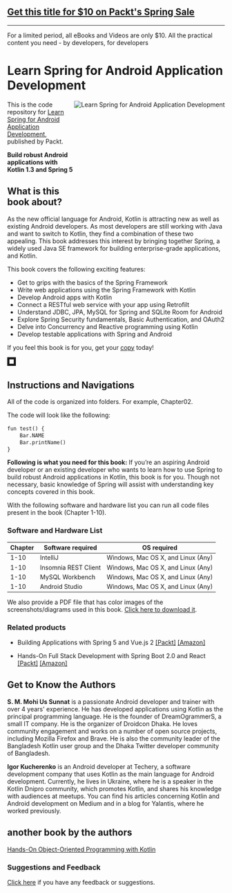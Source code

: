 ## [Get this title for $10 on Packt's Spring Sale](https://www.packt.com/B11300?utm_source=github&utm_medium=packt-github-repo&utm_campaign=spring_10_dollar_2022)
-----
For a limited period, all eBooks and Videos are only $10. All the practical content you need \- by developers, for developers

# Learn Spring for Android Application Development

<a href="https://www.packtpub.com/application-development/learn-spring-android-application-development?utm_source=github&utm_medium=repository&utm_campaign=9781789349252 "><img src="https://dz13w8afd47il.cloudfront.net/sites/default/files/imagecache/ppv4_main_book_cover/cover_27.png" alt="Learn Spring for Android Application Development" height="256px" align="right"></a>

This is the code repository for [Learn Spring for Android Application Development](https://www.packtpub.com/application-development/learn-spring-android-application-development?utm_source=github&utm_medium=repository&utm_campaign=9781789349252 ), published by Packt.

**Build robust Android applications with Kotlin 1.3 and Spring 5**

## What is this book about?
As the new official language for Android, Kotlin is attracting new as well as existing Android developers. As most developers are still working with Java and want to switch to Kotlin, they find a combination of these two appealing. This book addresses this interest by bringing together Spring, a widely used Java SE framework for building enterprise-grade applications, and Kotlin.

This book covers the following exciting features:
* Get to grips with the basics of the Spring Framework 
* Write web applications using the Spring Framework with Kotlin 
* Develop Android apps with Kotlin 
* Connect a RESTful web service with your app using Retrofilt 
* Understand JDBC, JPA, MySQL for Spring and SQLite Room for Android 
* Explore Spring Security fundamentals, Basic Authentication, and OAuth2 
* Delve into Concurrency and Reactive programming using Kotlin 
* Develop testable applications with Spring and Android 

If you feel this book is for you, get your [copy](https://www.amazon.com/dp/1789349257) today!

<a href="https://www.packtpub.com/?utm_source=github&utm_medium=banner&utm_campaign=GitHubBanner"><img src="https://raw.githubusercontent.com/PacktPublishing/GitHub/master/GitHub.png" 
alt="https://www.packtpub.com/" border="5" /></a>

## Instructions and Navigations
All of the code is organized into folders. For example, Chapter02.

The code will look like the following:
```
fun test() {
    Bar.NAME
    Bar.printName()
}
```

**Following is what you need for this book:**
If you’re an aspiring Android developer or an existing developer who wants to learn how to use Spring to build robust Android applications in Kotlin, this book is for you. Though not necessary, basic knowledge of Spring will assist with understanding key concepts covered in this book.

With the following software and hardware list you can run all code files present in the book (Chapter 1-10).
### Software and Hardware List
| Chapter  | Software required    | OS required                        |
| -------- | -------------------- | ---------------------------------- |
| 1-10     | IntelliJ             | Windows, Mac OS X, and Linux (Any) |
| 1-10     | Insomnia REST Client | Windows, Mac OS X, and Linux (Any) |
| 1-10     | MySQL Workbench      | Windows, Mac OS X, and Linux (Any) |
| 1-10     | Android Studio       | Windows, Mac OS X, and Linux (Any) |


We also provide a PDF file that has color images of the screenshots/diagrams used in this book. [Click here to download it](https://www.packtpub.com/sites/default/files/downloads/9781789349252_ColorImages.pdf).

### Related products
* Building Applications with Spring 5 and Vue.js 2 [[Packt]](https://www.packtpub.com/application-development/building-applications-spring-5-and-vuejs-2?utm_source=github&utm_medium=repository&utm_campaign=9781788836968 ) [[Amazon]](https://www.amazon.com/dp/1788836960)

* Hands-On Full Stack Development with Spring Boot 2.0 and React [[Packt]](https://www.packtpub.com/application-development/hands-full-stack-development-spring-boot-20-and-react?utm_source=github&utm_medium=repository&utm_campaign=9781789138085 ) [[Amazon]](https://www.amazon.com/dp/1789138086)

## Get to Know the Authors
**S. M. Mohi Us Sunnat**
is a passionate Android developer and trainer with over 4 years' experience. He has developed applications using Kotlin as the principal programming language. He is the founder of DreamOgrammerS, a small IT company. He is the organizer of Droidcon Dhaka. He loves community engagement and works on a number of open source projects, including Mozilla Firefox and Brave. He is also the community leader of the Bangladesh Kotlin user group and the Dhaka Twitter developer community of Bangladesh.

**Igor Kucherenko**
 is an Android developer at Techery, a software development company that uses Kotlin as the main language for Android development. Currently, he lives in Ukraine, where he is a speaker in the Kotlin Dnipro community, which promotes Kotlin, and shares his knowledge with audiences at meetups. You can find his articles concerning Kotlin and Android development on Medium and in a blog for Yalantis, where he worked previously.


## another book by the authors

[Hands-On Object-Oriented Programming with Kotlin](https://www.packtpub.com/application-development/hands-object-oriented-programming-kotlin?utm_source=github&utm_medium=repository&utm_campaign=9781789617726 )


### Suggestions and Feedback
[Click here](https://docs.google.com/forms/d/e/1FAIpQLSdy7dATC6QmEL81FIUuymZ0Wy9vH1jHkvpY57OiMeKGqib_Ow/viewform) if you have any feedback or suggestions.


